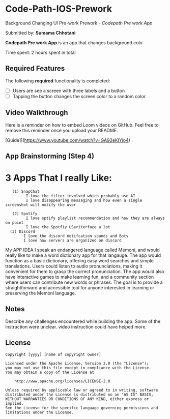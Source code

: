 # Code-Path-IOS-Prework
Background Changing UI Pre-work
 Prework - *Codepath Pre work App*

Submitted by: **Sumama Chhotani**

**Codepath Pre work App** is an app that changes background colo 

Time spent: 2 hours spent in total

## Required Features

The following **required** functionality is completed:

- [ ] Users are see a screen with three labels and a button 
- [ ] Tapping the button changes the screen color to a random color
 
## Video Walkthrough

Here is a reminder on how to embed Loom videos on GitHub. Feel free to remove this reminder once you upload your README. 

[Guide]](https://www.youtube.com/watch?v=GA92eKlYio4) .

## App Brainstorming (Step 4)
 # 3 Apps That I really Like:
       (1) SnapChat
             I love the filter involved which probably use AI
             I love disappearing messaging and how even a single screenshot will notify the user

       (2) Spotify
             I love sptify playlist recommendation and how they are always on point
             I love the Spotfiy USeriterface a lot
      (3) Discord
            I love the discord notifcation sounds and Bots
            I love how servers are organized on discord

  My APP IDEA
        I speak an endangered language called Memoni, and would really like to make a word
        dictionary app for that langauge. The app would function as a basic dictionary, offering easy 
        word searches and simple translations. Users could listen to audio pronunciations, making it 
        convenient for them to grasp the correct pronunciation. The app would also have interactive games to 
        make learning fun, and a community section where users can contribute new words or phrases. The goal 
        is to provide a straightforward and accessible tool for anyone interested in learning or preserving 
        the Memoni language.

## Notes

Describe any challenges encountered while building the app. 
Some of the instruction were unclear. video instruction could have helped more. 

## License

    Copyright [yyyy] [name of copyright owner]

    Licensed under the Apache License, Version 2.0 (the "License");
    you may not use this file except in compliance with the License.
    You may obtain a copy of the License at

        http://www.apache.org/licenses/LICENSE-2.0

    Unless required by applicable law or agreed to in writing, software
    distributed under the License is distributed on an "AS IS" BASIS,
    WITHOUT WARRANTIES OR CONDITIONS OF ANY KIND, either express or implied.
    See the License for the specific language governing permissions and
    limitations under the License.
